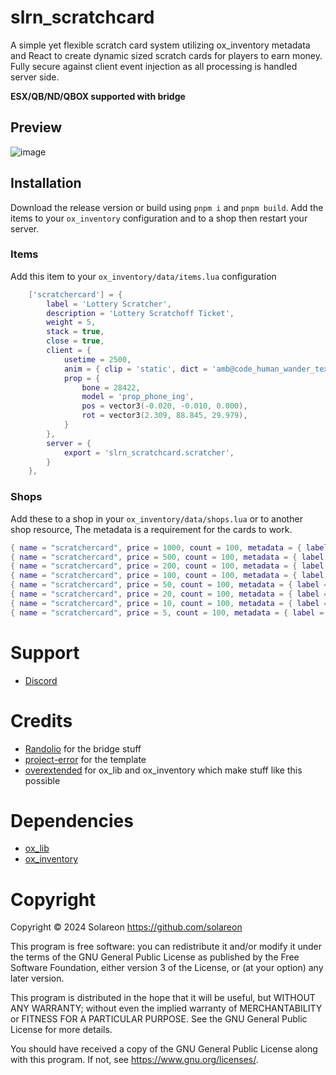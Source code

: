 # slrn_scratchcard
A simple yet flexible scratch card system utilizing ox_inventory metadata and React to create dynamic sized scratch cards for players to earn money. Fully secure against client event injection as all processing is handled server side.

**ESX/QB/ND/QBOX supported with bridge**

## Preview
![image](https://github.com/solareon/slrn_scratchcard/assets/769465/8167930a-caec-4175-af0d-01b45e436802)

## Installation
Download the release version or build using `pnpm i` and `pnpm build`. Add the items to your `ox_inventory` configuration and to a shop then restart your server.

### Items
Add this item to your `ox_inventory/data/items.lua` configuration

```lua
	['scratchercard'] = {
		label = 'Lottery Scratcher',
		description = 'Lottery Scratchoff Ticket',
		weight = 5,
		stack = true,
		close = true,
		client = {
			usetime = 2500,
			anim = { clip = 'static', dict = 'amb@code_human_wander_texting_fat@male@base' },
			prop = {
				bone = 28422,
				model = 'prop_phone_ing',
				pos = vector3(-0.020, -0.010, 0.000),
				rot = vector3(2.309, 88.845, 29.979),
			}
		},
		server = {
			export = 'slrn_scratchcard.scratcher',
		}
	},
```

### Shops
Add these to a shop in your `ox_inventory/data/shops.lua` or to another shop resource, The metadata is a requirement for the cards to work.

```lua
{ name = "scratchercard", price = 1000, count = 100, metadata = { label = "7x7 Scratcher", imageurl = 'nui://slrn_scratchcard/images/lotto8.png', scratcherType = 'sevenxseven' }, type = 'item' },
{ name = "scratchercard", price = 500, count = 100, metadata = { label = "6x6 Scratcher", imageurl = 'nui://slrn_scratchcard/images/lotto7.png', scratcherType = 'sixxsix' }, type = 'item' },
{ name = "scratchercard", price = 200, count = 100, metadata = { label = "6x5 Scratcher", imageurl = 'nui://slrn_scratchcard/images/lotto6.png', scratcherType = 'sixxfive' }, type = 'item' },
{ name = "scratchercard", price = 100, count = 100, metadata = { label = "5x5 Scratcher", imageurl = 'nui://slrn_scratchcard/images/lotto5.png', scratcherType = 'fivexfive' }, type = 'item' },
{ name = "scratchercard", price = 50, count = 100, metadata = { label = "5x4 Scratcher", imageurl = 'nui://slrn_scratchcard/images/lotto4.png', scratcherType = 'fivexfour' }, type = 'item' },
{ name = "scratchercard", price = 20, count = 100, metadata = { label = "4x4 Scratcher", imageurl = 'nui://slrn_scratchcard/images/lotto3.png', scratcherType = 'fourxfour' }, type = 'item' },
{ name = "scratchercard", price = 10, count = 100, metadata = { label = "4x3 Scratcher", imageurl = 'nui://slrn_scratchcard/images/lotto2.png', scratcherType = 'fourxthree' }, type = 'item' },
{ name = "scratchercard", price = 5, count = 100, metadata = { label = "3x3 Scratcher", imageurl = 'nui://slrn_scratchcard/images/lotto1.png', scratcherType = 'threexthree' }, type = 'item' }
```

# Support
- [Discord](https://discord.gg/TZFBBHvG6E)

# Credits
- [Randolio](https://github.com/Randolio) for the bridge stuff
- [project-error](https://github.com/project-error/fivem-react-boilerplate-lua) for the template
- [overextended](https://github.com/overextended) for ox_lib and ox_inventory which make stuff like this possible

# Dependencies
- [ox_lib](https://github.com/overextended/ox_lib)
- [ox_inventory](https://github.com/overextended/ox_inventory)


# Copyright

Copyright © 2024 Solareon <https://github.com/solareon>

This program is free software: you can redistribute it and/or modify it under the terms of the GNU General Public License as published by the Free Software Foundation, either version 3 of the License, or (at your option) any later version.

This program is distributed in the hope that it will be useful, but WITHOUT ANY WARRANTY; without even the implied warranty of MERCHANTABILITY or FITNESS FOR A PARTICULAR PURPOSE. See the GNU General Public License for more details.

You should have received a copy of the GNU General Public License along with this program. If not, see <https://www.gnu.org/licenses/>.

